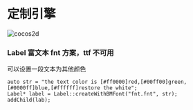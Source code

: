 # 定制引擎

![cocos2d](https://img.shields.io/badge/cocos2d-v3.10-green.svg)<br>

### Label 富文本 fnt 方案，ttf 不可用
可以设置一段文本为其他颜色
```
auto str = "the text color is [#ff0000]red,[#00ff00]green,[#0000ff]blue,[#ffffff]restore the white";
Label* label = Label::createWithBMFont("fnt.fnt", str);
addChild(lab);

```